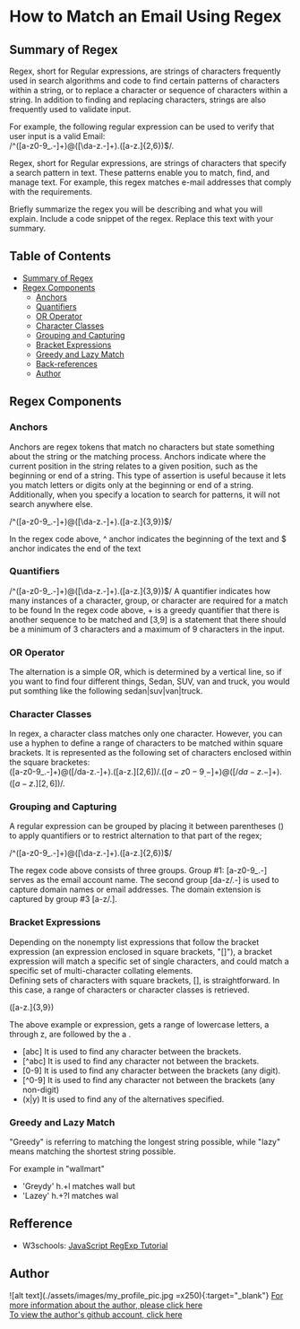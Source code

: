# How to Match an Email Using Regex

## Summary of Regex

Regex, short for Regular expressions, are strings of characters frequently used in search algorithms and code to find certain patterns of characters within a string, or to replace a character or sequence of characters within a string. In addition to finding and replacing characters, strings are also frequently used to validate input.

For example, the following regular expression can be used to verify that user input is a valid Email:  
/^([a-z0-9_.-]+)@([\da-z.-]+).([a-z.]{2,6})$/.

Regex, short for Regular expressions, are strings of characters that specify a search pattern in text. These patterns enable you to match, find, and manage text. For example, this regex matches e-mail addresses that comply with the requirements.

Briefly summarize the regex you will be describing and what you will explain. Include a code snippet of the regex. Replace this text with your summary.

## Table of Contents

- [Summary of Regex](#summary-of-regex)
- [Regex Components](#regex-components)
  - [Anchors](#anchors)
  - [Quantifiers](#quantifiers)
  - [OR Operator](#or-operator)
  - [Character Classes](#character-classes)
  - [Grouping and Capturing](#grouping-and-capturing)
  - [Bracket Expressions](#bracket-expressions)
  - [Greedy and Lazy Match](#greedy-and-lazy-match)
  - [Back-references](#back-references)
  - [Author](#author)

## Regex Components

### Anchors

Anchors are regex tokens that match no characters but state something about the string or the matching process. Anchors indicate where the current position in the string relates to a given position, such as the beginning or end of a string. This type of assertion is useful because it lets you match letters or digits only at the beginning or end of a string. Additionally, when you specify a location to search for patterns, it will not search anywhere else.

/^([a-z0-9_.-]+)@([\da-z.-]+).([a-z.]{3,9})$/

In the regex code above, ^ anchor indicates the beginning of the text and $ anchor indicates the end of the text

### Quantifiers

/^([a-z0-9_.-]+)@([\da-z.-]+).([a-z.]{3,9})$/
A quantifier indicates how many instances of a character, group, or character are required for a match to be found In the regex code above, + is a greedy quantifier that there is another sequence to be matched and [3,9] is a statement that there should be a minimum of 3 characters and a maximum of 9 characters in the input.

### OR Operator

The alternation is a simple OR, which is determined by a vertical line, so if you want to find four different things, Sedan, SUV, van and truck, you would put somthing like the following sedan|suv|van|truck.

### Character Classes

In regex, a character class matches only one character. However, you can use a hyphen to define a range of characters to be matched within square brackets. It is represented as the following set of characters enclosed within the square bracketes:  
 ([a-z0-9_.-]+)@([/da-z.-]+).([a-z.][2,6])$/. ([a-z0-9_.-]+)@([/da-z.-]+).([a-z.][2,6])$/.

### Grouping and Capturing

A regular expression can be grouped by placing it between parentheses () to apply quantifiers or to restrict alternation to that part of the regex;

/^([a-z0-9_\.-]+)@([\da-z\.-]+).([a-z\.]{2,6})$/

The regex code above consists of three groups. Group #1: [a-z0-9_\.-] serves as the email account name. The second group [da-z/.-] is used to capture domain names or email addresses. The domain extension is captured by group #3 [a-z/.].

### Bracket Expressions

Depending on the nonempty list expressions that follow the bracket expression (an expression enclosed in square brackets, "[]"), a bracket expression will match a specific set of single characters, and could match a specific set of multi-character collating elements.  
Defining sets of characters with square brackets, [], is straightforward. In this case, a range of characters or character classes is retrieved.

([a-z\.]{3,9})

The above example or expression, gets a range of lowercase letters, a through z, are followed by the a .

- [abc] It is used to find any character between the brackets.
- [^abc] It is used to find any character not between the brackets.
- [0-9] It is used to find any character between the brackets (any digit).
- [^0-9] It is used to find any character not between the brackets (any non-digit)
- (x|y) It is used to find any of the alternatives specified.

### Greedy and Lazy Match

"Greedy" is referring to matching the longest string possible, while "lazy" means matching the shortest string possible.

For example in "wallmart"

- 'Greydy' h.+l matches wall but
- 'Lazey' h.+?l matches wal

## Refference

- W3schools: [JavaScript RegExp Tutorial](https://www.w3schools.blog/regexp-javascript-tutorial)

## Author

![alt text](./assets/images/my_profile_pic.jpg =x250){:target="\_blank"}
[For more information about the author, please click here](https://ghashe.github.io/advanced-css-challenge-professional-portfolio/)  
[To view the author's github account, click here](https://github.com/ghashe)
